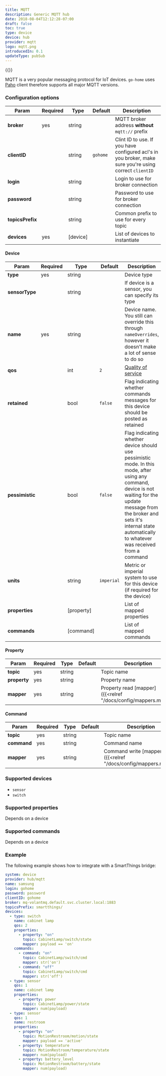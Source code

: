 ```yaml
---
title: MQTT
description: Generic MQTT hub
date: 2018-08-04T12:12:28-07:00
draft: false
toc: true
type: device
device: hub
provider: mqtt
logo: mqtt.png
introducedIn: 0.1
updateType: pubSub
---
```

{{<device>}}

MQTT is a very popular messaging protocol for IoT devices. `go-home` uses
[Paho](https://github.com/eclipse/paho.mqtt.golang) client therefore
supports all major MQTT versions.

### Configuration options

| Param | Required | Type | Default | Description |
|-------|----------|------|---------|-------------|
| **broker** | yes | string || MQTT broker address **without** `mqtt://` prefix |
| **clientID** || string | `gohome` | Clint ID to use. If you have configured acl's in you broker, make sure you're using correct `clientID` |
| **login** || string || Login to use for broker connection |
| **password** || string || Password to use for broker connection |
| **topicsPrefix** || string || Common prefix to use for every topic |
| **devices** | yes | [device] || List of devices to instantiate |

#### Device

| Param | Required | Type | Default | Description |
|-------|----------|------|---------|-------------|
| **type** | yes | string || Device type |
| **sensorType** ||string || If device is a sensor, you can specify its type |
| **name** | yes | string || Device name. You still can override this through `nameOverrides`, however it doesn't make a lot of sense to do so |
| **qos** || int | `2` | [Quality of service](https://www.eclipse.org/paho/files/mqttdoc/MQTTClient/html/qos.html) |
| **retained** || bool | `false` | Flag indicating whether commands messages for this device should be posted as retained |
| **pessimistic** || bool | `false` | Flag indicating whether device should use pessimistic mode. In this mode, after using any command, device is not waiting for the update message from the broker and sets it's internal state automatically to whatever was received from a command |
| **units** || string | `imperial` | Metric or imperial system to use for this device (if required for the device) |
| **properties** || [property]|| List of mapped properties |
| **commands** || [command]|| List of mapped commands |

#### Property

| Param | Required | Type | Default | Description |
|-------|----------|------|---------|-------------|
| **topic** | yes | string || Topic name |
| **property** | yes | string || Property name |
| **mapper** | yes | string || Property read [mapper]({{<relref "/docs/config/mappers.md">}}) |

#### Command

| Param | Required | Type | Default | Description |
|-------|----------|------|---------|-------------|
| **topic** | yes | string || Topic name |
| **command** | yes | string || Command name |
| **mapper** | yes | string || Command write [mapper]({{<relref "/docs/config/mappers.md">}}) |

### Supported devices

* `sensor`
* `switch`

### Supported properties

Depends on a device

### Supported commands

Depends on a device

### Example

The following example shows how to integrate with a SmartThings bridge:

```yaml
system: device
provider: hub/mqtt
name: samsung
login: gohome
password: password
clientID: gohome
broker: mq-volantmq.default.svc.cluster.local:1883
topicsPrefix: smartthings/
devices:
  - type: switch
    name: cabinet lamp
    qos: 2
    properties:
      - property: "on"
        topic: CabinetLamp/switch/state
        mapper: payload == 'on'
    commands:
      - command: "on"
        topic: CabinetLamp/switch/cmd
        mapper: str('on')
      - command: "off"
        topic: CabinetLamp/switch/cmd
        mapper: str('off')
  - type: sensor
    qos: 1
    name: cabinet lamp
    properties:
      - property: power
        topic: CabinetLamp/power/state
        mapper: num(payload)
  - type: sensor
    qos: 1
    name: restroom
    properties:
      - property: "on"
        topic: MotionRestroom/motion/state
        mapper: payload == 'active'
      - property: temperature
        topic: MotionRestroom/temperature/state
        mapper: num(payload)
      - property: battery_level
        topic: MotionRestroom/battery/state
        mapper: num(payload)
```

